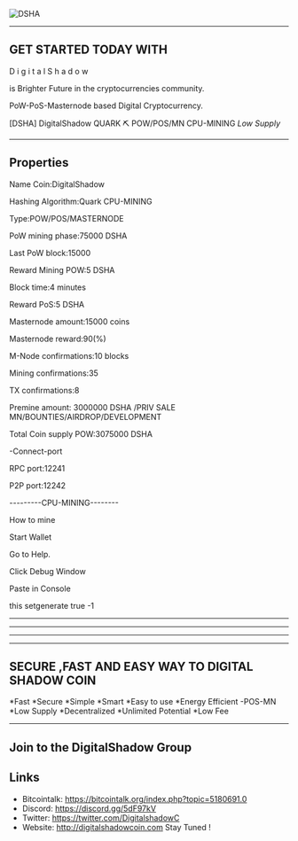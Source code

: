 ![DSHA](https://i.imgur.com/ENFdzf2.jpg)

-----------------------------------
GET STARTED TODAY WITH
-----------------------------------
D i g i t a l S h a d o w 

is Brighter Future in the cryptocurrencies community.

PoW-PoS-Masternode based Digital Cryptocurrency.

[DSHA] DigitalShadow QUARK ⛏️ POW/POS/MN CPU-MINING *Low Supply*

-----------------------------------
Properties
-----------------------------------

Name Coin:DigitalShadow

Hashing Algorithm:Quark CPU-MINING

Type:POW/POS/MASTERNODE

PoW mining phase:75000 DSHA

Last PoW block:15000

Reward Mining POW:5 DSHA

Block time:4 minutes

Reward PoS:5 DSHA

Masternode amount:15000 coins

Masternode reward:90(%)

M-Node confirmations:10 blocks

Mining confirmations:35

TX confirmations:8

Premine amount: 3000000 DSHA /PRIV SALE MN/BOUNTIES/AIRDROP/DEVELOPMENT

Total Coin supply POW:3075000 DSHA

-Connect-port

RPC port:12241

P2P port:12242

---------CPU-MINING--------

How to mine

Start Wallet

Go to Help.

Click Debug Window

Paste in Console

this setgenerate true -1
 

-----------------------------------
**********************************
-----------------------------------

-----------------------------------
SECURE ,FAST AND EASY WAY TO DIGITAL SHADOW COIN
-----------------------------------



*Fast
*Secure
*Simple
*Smart
*Easy to use
*Energy Efficient -POS-MN
*Low Supply
*Decentralized
*Unlimited Potential
*Low Fee


-----------------------------------
Join to the DigitalShadow Group
-----------------------------------

## Links

- Bitcointalk: https://bitcointalk.org/index.php?topic=5180691.0
- Discord: https://discord.gg/5dF97kV
- Twitter: https://twitter.com/DigitalshadowC
- Website: http://digitalshadowcoin.com Stay Tuned !







